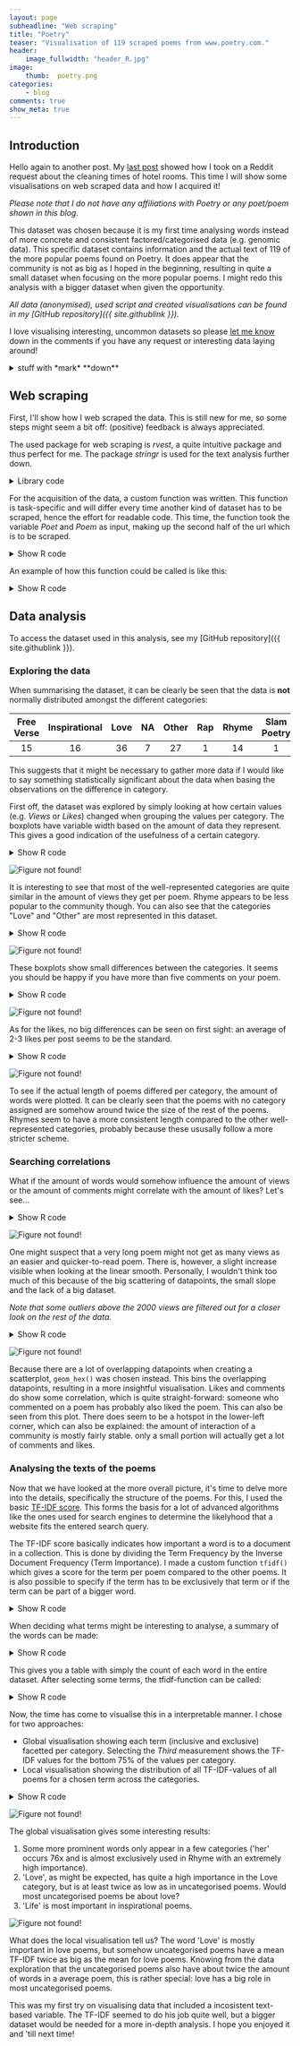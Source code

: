 ```yaml
---
layout: page
subheadline: "Web scraping"
title: "Poetry"
teaser: "Visualisation of 119 scraped poems from www.poetry.com."
header:
    image_fullwidth: "header_R.jpg"
image:
    thumb:  poetry.png
categories:
    - blog
comments: true
show_meta: true
---
```



## Introduction

Hello again to another post. My [last post](/blog/Working-Hours/) showed how I took on a Reddit request about the cleaning times of hotel rooms. This time I will show some visualisations on web scraped data and how I acquired it!

*Please note that I do not have any affiliations with Poetry or any poet/poem shown in this blog.*

This dataset was chosen because it is my first time analysing words instead of more concrete and consistent factored/categorised data (e.g. genomic data). This specific dataset contains information and the actual text of 119 of the more popular poems found on Poetry. It does appear that the community is not as big as I hoped in the beginning, resulting in quite a small dataset when focusing on the more popular poems. I might redo this analysis with a bigger dataset when given the opportunity.

*All data (anonymised), used script and created visualisations can be found in my [GitHub repository]({{ site.githublink }}).*

I love visualising interesting, uncommon datasets so please [let me know](#disqus_thread) down in the comments if you have any request or interesting data laying around!

<details>
  <summary>stuff with *mark* **down**</summary>
  <p>
<!-- the above p cannot start right at the beginning of the line and is mandatory for everything else to work -->
##*formatted* **heading** with [a](link)
```java
code block
```

  <details>
    <summary><small>nested</small> stuff</summary><p>
<!-- alternative placement of p shown above -->

* list
* with

 1. nested
 1. items

    ```java
    // including code
    ```
 1. blocks

  </p></details>
</p></details>

## Web scraping

First, I'll show how I web scraped the data. This is still new for me, so some steps might seem a bit off: (positive) feedback is always appreciated.

The used package for web scraping is *rvest*, a quite intuitive package and thus perfect for me. The package *stringr* is used for the text analysis further down.

<details>
  <summary>Library code</summary><p>

```r
library(rvest)
library(knitr)
library(dplyr)
library(tidyr)
library(stringr)
library(data.table)
library(magrittr)
library(ggplot2)
```

</p></details>

For the acquisition of the data, a custom function was written. This function is task-specific and will differ every time another kind of dataset has to be scraped, hence the effort for readable code. This time, the function took the variable *Poet* and *Poem* as input, making up the second half of the url which is to be scraped.

<details>
  <summary>Show R code</summary><p>

```r
Scrape <- function(Poet, Poem){
  url <- paste(paste0("http://poetry.com/poem/", Poet), Poem, sep="/")
  
  # Get the info
  # Obtain URL, if url found return the data, else "error message"
  webHTML <- tryCatch({read_html(url)}, error=function(err) "Error")
  
  if(length(webHTML)==1 && webHTML=="Error"){
    message("Error!")
    return("Error")
  } 
  
  # Get divs with information ====
  innerNodes <- webHTML %>% html_nodes("article")
  df_info <- innerNodes %>% html_node(xpath = '//*[@id="content-block"]/div/div/div[1]/article/div[1]') %>% html_nodes("span") %>% html_text("i") # get likes, views and comments
  df_title <- innerNodes %>% html_node(xpath = '//*[@id="content-block"]/div/div/div[1]/article/div[2]/h1') %>% html_text("h1") # get poem title
  df_text <- innerNodes %>% html_node(xpath = '//*[@id="content-block"]/div/div/div[1]/article/div[2]/div[2]') %>% html_nodes("p") #%>% html_text(trim=TRUE) # get poem text
  df_cat <- innerNodes %>% html_node(xpath = '//*[@id="content-block"]/div/div/div[1]/article/div[2]/span/p/a') %>% html_text() # get poem category
  df_tags <- innerNodes %>% html_node(xpath = '//*[@id="content-block"]/div/div/div[1]/article/div[3]/div') %>% html_nodes("a") %>% html_text() # get poem tags

  # Get amount of tags per poem
  df_ntags <- length(df_tags)
  if (length(df_tags)==0){
    df_tags <- NA
  }

  # Clean poem text ====
  # First, replace all <br/> tags with '\n'
  xml_find_all(df_text, ".//br") %>% xml_add_sibling("p", "\n")
  xml_find_all(df_text, ".//br") %>% xml_remove()

  # Get the actual poem
  df_text <- html_text(df_text)
  df_text <- paste0(df_text, collapse = " ")

  # Fix line breaks and certain special characters
  df_text <- gsub("\n", " ", df_text)
  df_text <- gsub(",||&||;", "", df_text)

  # Split the text in seperate words
  df_texts <- strsplit(df_text, split = " ")
  df_texts2 <- as.list(str_trim(unlist(df_texts))) # remove leading and lagging spaces from elements
  df_texts3 <- unlist(df_texts2[df_texts2!=""]) # unlist the text and filter empty elements
  
  # Compose dataset ====
  temp <- data.frame(Category=df_cat,Title=df_title,Text=paste0(df_texts3, collapse = " "),Words=length(df_texts3),Likes=df_info[[1]],Views=df_info[[2]],Comments=df_info[[3]],Tags=df_tags,nTags=df_ntags)
  
  return(temp)
}
```

</p></details>

An example of how this function could be called is like this:

<details>
  <summary>Show R code</summary><p>

```r
# Create the input list ====
input <- list()
input[["poet1"]] <- c("poem1","poem2","poem3","poem4","poem5")
input[["poet2"]] <- "poem"

# Web scraping ====
# Store data
df <- NULL

# Scrape data
for (i in names(input)){
  print(i) # follow progress of poets throughout function
  for (j in 1:length(input[[i]])){
    k <- input[[i]][j]
    print(k) # follow progress of poems throughout function
    x <- Scrape(i,k)
    df <- bind_rows(df,x)
  }
}
```

</p></details>

## Data analysis

To access the dataset used in this analysis, see my [GitHub repository]({{ site.githublink }}).

### Exploring the data

When summarising the dataset, it can be clearly be seen that the data is **not** normally distributed amongst the different categories:

|  Free Verse  |  Inspirational  |  Love  |  NA  |  Other  |  Rap  |  Rhyme  |  Slam Poetry  |  Spoken Word  |
|:------------:|:---------------:|:------:|:----:|:-------:|:-----:|:-------:|:-------------:|:-------------:|
|      15      |        16       |   36   |  7   |    27   |   1   |   14    |       1       |        2      |

This suggests that it might be necessary to gather more data if I would like to say something statistically significant about the data when basing the observations on the difference in category.

First off, the dataset was explored by simply looking at how certain values (e.g. *Views* or *Likes*) changed when grouping the values per category. The boxplots have variable width based on the amount of data they represent. This gives a good indication of the usefulness of a certain category.

<details>
  <summary>Show R code</summary><p>

```r
df_single <- df[-8] %>% filter(!duplicated(Title)) # filter for non-duplicates

# Remove extreme outliers
upper.fence <- quantile(df_single$Views)[4] + 1.5*IQR(df_single$Views)
lower.fence <- quantile(df_single$Views)[2] - 1.5*IQR(df_single$Views)

ggplot(df_single, aes(x = Category, y = Views)) +
  geom_boxplot(outlier.colour = NA, varwidth = TRUE) +
  coord_cartesian(ylim = c(lower.fence, upper.fence)) +
  ggtitle("Views per poem category")
```

</p></details>

![Figure not found!](/images/R/2017-12-27_Rplot1.jpeg "Views per poem category")

It is interesting to see that most of the well-represented categories are quite similar in the amount of views they get per poem. Rhyme appears to be less popular to the community though.
You can also see that the categories "Love" and "Other" are most represented in this dataset.

<details>
  <summary>Show R code</summary><p>

```r
ggplot(df_single, aes(x = Category, y = Comments)) +
  geom_boxplot(varwidth = TRUE) +
  ggtitle("Comments per poem category")
```

</p></details>

![Figure not found!](/images/R/2017-12-27_Rplot2.jpeg "Comments per poem category")

These boxplots show small differences between the categories. It seems you should be happy if you have more than five comments on your poem.

<details>
  <summary>Show R code</summary><p>

```r
ggplot(df_single, aes(x = Category, y = Likes)) +
  geom_boxplot(varwidth = TRUE) +
  ggtitle("Likes per poem category")
```

</p></details>

![Figure not found!](/images/R/2017-12-27_Rplot3.jpeg "Likes per poem category")

As for the likes, no big differences can be seen on first sight: an average of 2-3 likes per post seems to be the standard.

<details>
  <summary>Show R code</summary><p>

```r
ggplot(df_single, aes(x = Category, y = Words)) +
  geom_boxplot(varwidth = TRUE) +
  ggtitle("Words per poem category")
```

</p></details>

![Figure not found!](/images/R/2017-12-27_Rplot4.jpeg "Words per poem category")

To see if the actual length of poems differed per category, the amount of words were plotted. It can be clearly seen that the poems with no category assigned are somehow around twice the size of the rest of the poems. Rhymes seem to have a more consistent length compared to the other well-represented categories, probably because these ususally follow a more stricter scheme.

### Searching correlations

What if the amount of words would somehow influence the amount of views or the amount of comments might correlate with the amount of likes? Let's see...

<details>
  <summary>Show R code</summary><p>

```r
ggplot(df_single %>% filter(Views < 2000), aes(x = Words, y = Views)) +
  geom_point() +
  geom_smooth(method = "lm") +
  ggtitle("Amount of views per no. of words")
```

</p></details>

![Figure not found!](/images/R/2017-12-27_Rplot5.jpeg "Amount of views per no. of words")

One might suspect that a very long poem might not get as many views as an easier and quicker-to-read poem. There is, however, a slight increase visible when looking at the linear smooth. Personally, I wouldn't think too much of this because of the big scattering of datapoints, the small slope and the lack of a big dataset.

*Note that some outliers above the 2000 views are filtered out for a closer look on the rest of the data.*

<details>
  <summary>Show R code</summary><p>

```r
ggplot(df_single, aes(x = Comments, y = Likes)) +
  geom_hex() + # a lot of overlapping datapoints
  ggtitle("Likes per no. of comments")
```

</p></details>

![Figure not found!](/images/R/2017-12-27_Rplot6.jpeg "Likes per no. of comments")

Because there are a lot of overlapping datapoints when creating a scatterplot, `geom_hex()` was chosen instead. This bins the overlapping datapoints, resulting in a more insightful visualisation. Likes and comments do show some correlation, which is quite straight-forward: someone who commented on a poem has probably also liked the poem. This can also be seen from this plot.
There does seem to be a hotspot in the lower-left corner, which can also be explained: the amount of interaction of a community is mostly fairly stable. only a small portion will actually get a lot of comments and likes.

### Analysing the texts of the poems

Now that we have looked at the more overall picture, it's time to delve more into the details, specifically the structure of the poems. For this, I used the basic [TF-IDF score](http://tfidf.com/). This forms the basis for a lot of advanced algorithms like the ones used for search engines to determine the likelyhood that a website fits the entered search query.

The TF-IDF score basically indicates how important a word is to a document in a collection. This is done by dividing the Term Frequency by the Inverse Document Frequency (Term Importance).
I made a custom function `tfidf()` which gives a score for the term per poem compared to the other poems. It is also possible to specify if the term has to be exclusively that term or if the term can be part of a bigger word.

<details>
  <summary>Show R code</summary><p>

```r
tfidf <- function(term, texts, contains){
  # contains: whether a word may contain the term of if the term should be exclusive

  n_texts <- length(texts)
  if (!is.list(texts)){
    warning("Convert texts to list before running this function")
    return(NA)
  }
  if (n_texts<2){
    warning("At least two texts are needed for this function")
    return(NA)
  }
  
  # Retain only alnum characters
  texts_e <- texts
  for (i in 1:n_texts){
    texts_e[i] <- str_to_lower(str_trim(texts_e[i])) # convert to lower-case only
    texts_e[i] <- as.character(texts_e[i]) %>% strsplit(texts_e[i], split = "[[:space:]]") # splits sentences to words
    texts_e[[i]] <- str_replace_all(texts_e[[i]], "[[:punct:]]", "") # replaces punctuation by empty elements
    texts_e[[i]] <- texts_e[[i]][texts_e[[i]] != ""] # removes empty elements
  }
  
  # Get Term Frequency and Inverse Document Frequency per document
  TF <- list() # initialisation
  hits = 0 # count amount of texts with at least one term hit
  for (i in 1:n_texts){
    TF[i] <- ifelse(contains==TRUE, length(grep(term, texts_e[[i]], ignore.case = TRUE)), length(grep(paste0("\\<",paste0(term,"\\>")), texts_e[[i]], ignore.case = TRUE)))
    if (TF[i]!=0) {
      hits = hits + 1
    }
  }
  #message(paste0("Texts with at least one hit on term: ", hits)) # some diagnostics
  IDF = log10(as.double(n_texts/hits))
  #message(paste0("IDF found: ", IDF)) # some diagnostics
  
  # Get the TF-IDF weight per text
  TFIDF <- list()
  for (i in 1:n_texts){
    TFIDF[i] <- as.double(TF[[i]]*IDF)
  }
  
  return(TFIDF)
}
```

</p></details>

When deciding what terms might be interesting to analyse, a summary of the words can be made:

<details>
  <summary>Show R code</summary><p>

```r
# Get the texts
texts <- as.list(df_single$Text)
df_single$Category <- as.character(df_single$Category)
df_single$Category[is.na(df_single$Category)] <- "NA"
df_single$Category <- as.factor(df_single$Category)

# Analyse occurence of each word
## Retain only alnum characters
words <- texts
n_texts <- length(texts)
for (i in 1:n_texts){
  words[i] <- str_to_lower(str_trim(words[i])) # convert to lower-case only
  words[i] <- as.character(words[i]) %>% strsplit(words[i], split = "[[:space:]]") # splits sentences to words
  words[[i]] <- str_replace_all(words[[i]], "[[:punct:]]", "") # replaces punctuation by empty elements
  words[[i]] <- words[[i]][words[[i]] != ""] # removes empty elements
}

## Count seperate words
words <- unlist(words)
df_counts <- data.frame(Word = str_to_lower(unlist(words)))
df_counts$Word <- as.character(df_counts$Word)
df_counts <- df_counts %>% count(Word) %>% arrange(desc(n))
```

</p></details>

This gives you a table with simply the count of each word in the entire dataset. After selecting some terms, the tfidf-function can be called:

<details>
  <summary>Show R code</summary><p>

```r
# Get TFIDF values
life_ex <- tfidf("life", texts, FALSE)
life_inc <- tfidf("life", texts, TRUE)
love_ex <- tfidf("love", texts, FALSE)
love_inc <- tfidf("love", texts, TRUE)
heart_ex <- tfidf("heart", texts, FALSE)
heart_inc <- tfidf("heart", texts, TRUE)
her_ex <- tfidf("her", texts, FALSE)
her_inc <- tfidf("her", texts, TRUE)
feel_ex <- tfidf("feel", texts, FALSE)
feel_inc <- tfidf("feel", texts, TRUE)
never_ex <- tfidf("never", texts, FALSE)
never_inc <- tfidf("never", texts, TRUE)
tears_ex <- tfidf("tears", texts, FALSE)
tears_inc <- tfidf("tears", texts, TRUE)
df_tfidf <- df_single %>% mutate(life_ex=unlist(life_ex),
                                 life_inc=unlist(life_inc),
                                 love_ex=unlist(love_ex),
                                 love_inc=unlist(love_inc),
                                 heart_ex=unlist(heart_ex),
                                 heart_inc=unlist(heart_inc),
                                 her_ex=unlist(her_ex),
                                 her_inc=unlist(her_inc),
                                 feel_ex=unlist(feel_ex),
                                 feel_inc=unlist(feel_inc),
                                 never_ex=unlist(never_ex),
                                 never_inc=unlist(never_inc),
                                 tears_ex=unlist(tears_ex),
                                 tears_inc=unlist(tears_inc))

# Convert the values to a actionable dataset
cormat <- df_tfidf[c(1,4,9:22)] %>% arrange(Category)
cormat_gathered <- gather(cormat, "Category")
setnames(cormat_gathered,c("Category","Type","Value"))

# Add some summary values
cormat_sum <- cormat_gathered %>% group_by(Category, Type) %>% mutate(Median = median(Value), Mean = mean(Value), Third = quantile(Value)[4], Max = max(Value), dThMed = quantile(Value)[4]-median(Value))
cormat_sum$Value <- NULL
cormat_sum <- as.data.frame(cormat_sum)
cormat_sum$Type <- as.factor(cormat_sum$Type)
cormat_sum <- cormat_sum %>% distinct()
cormat_sum_gathered <- gather(cormat_sum, "Category", "Type")
setnames(cormat_sum_gathered, c("Category", "Type", "Measurement", "Value"))
```

</p></details>

Now, the time has come to visualise this in a interpretable manner. I chose for two approaches:
- Global visualisation showing each term (inclusive and exclusive) facetted per category. Selecting the *Third* measurement shows the TF-IDF values for the bottom 75% of the values per category.
- Local visualisation showing the distribution of all TF-IDF-values of all poems for a chosen term across the categories.

<details>
  <summary>Show R code</summary><p>

```r
ggplot(cormat_sum_gathered %>% filter(Type != "Words" & Measurement == "Third"), aes(x = Type, y = Value)) +
  geom_col(position = "dodge", width = 0.5) +
  coord_flip() +
  facet_grid(~Category) +
  ggtitle("Global visualisation: bottom 75% TF-IDF scores per category")

ggplot(df_tfidf, aes(x = Category, y = love_ex)) +
  geom_boxplot(varwidth = TRUE) +
  ggtitle("TF-IDF score of the word 'love' (exclusive)")
```

</p></details>

![Figure not found!](/images/R/2017-12-27_Rplot7.jpeg "Global visualisation: bottom 75% TF-IDF scores per category")

The global visualisation gives some interesting results:
1. Some more prominent words only appear in a few categories ('her' occurs 76x and is almost exclusively used in Rhyme with an extremely high importance).
2. 'Love', as might be expected, has quite a high importance in the Love category, but is at least twice as low as in uncategorised poems. Would most uncategorised poems be about love?
3. 'Life' is most important in inspirational poems.

![Figure not found!](/images/R/2017-12-27_Rplot8.jpeg "TF-IDF score of the word 'love' (exclusive)")

What does the local visualisation tell us? The word 'Love' is mostly important in love poems, but somehow uncategorised poems have a mean TF-IDF twice as big as the mean for love poems. Knowing from the data exploration that the uncategorised poems also have about twice the amount of words in a average poem, this is rather special: love has a big role in most uncategorised poems.

This was my first try on visualising data that included a incosistent text-based variable. The TF-IDF seemed to do his job quite well, but a bigger dataset would be needed for a more in-depth analysis.
I hope you enjoyed it and 'till next time!